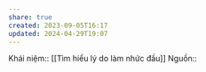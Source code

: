 ```yaml
---
share: true
created: 2023-09-05T16:17
updated: 2024-04-29T19:07
---
```

Khái niệm:: 
[[Tìm hiểu lý do làm nhức đầu]] 
Nguồn:: 